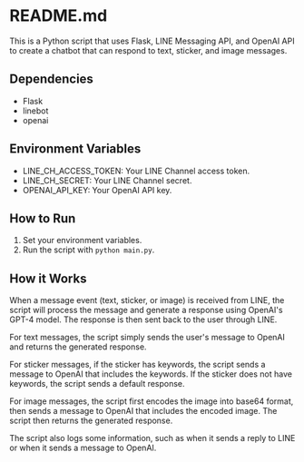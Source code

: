 # README.md

This is a Python script that uses Flask, LINE Messaging API, and OpenAI API to create a chatbot that can respond to text, sticker, and image messages.

## Dependencies

- Flask
- linebot
- openai

## Environment Variables

- LINE_CH_ACCESS_TOKEN: Your LINE Channel access token.
- LINE_CH_SECRET: Your LINE Channel secret.
- OPENAI_API_KEY: Your OpenAI API key.

## How to Run

1. Set your environment variables.
2. Run the script with `python main.py`.

## How it Works

When a message event (text, sticker, or image) is received from LINE, the script will process the message and generate a response using OpenAI's GPT-4 model. The response is then sent back to the user through LINE.

For text messages, the script simply sends the user's message to OpenAI and returns the generated response.

For sticker messages, if the sticker has keywords, the script sends a message to OpenAI that includes the keywords. If the sticker does not have keywords, the script sends a default response.

For image messages, the script first encodes the image into base64 format, then sends a message to OpenAI that includes the encoded image. The script then returns the generated response.

The script also logs some information, such as when it sends a reply to LINE or when it sends a message to OpenAI.
